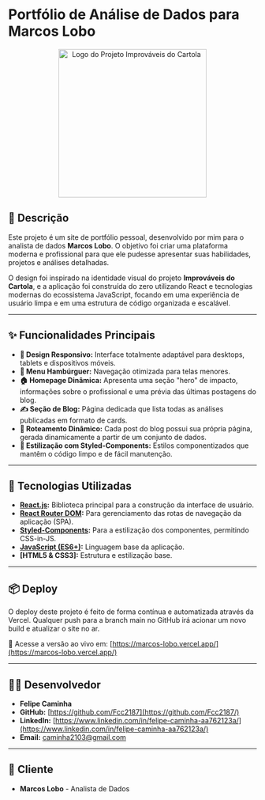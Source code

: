 # Portfólio de Análise de Dados para Marcos Lobo

<p align="center">
  <img src="https://github.com/user-attachments/assets/a0a87e5a-0f4a-4c72-8f28-0d1be856d8d4" alt="Logo do Projeto Improváveis do Cartola" width="300">
</p>

## 📝 Descrição

Este projeto é um site de portfólio pessoal, desenvolvido por mim para o analista de dados **Marcos Lobo**. O objetivo foi criar uma plataforma moderna e profissional para que ele pudesse apresentar suas habilidades, projetos e análises detalhadas.

O design foi inspirado na identidade visual do projeto **Improváveis do Cartola**, e a aplicação foi construída do zero utilizando React e tecnologias modernas do ecossistema JavaScript, focando em uma experiência de usuário limpa e em uma estrutura de código organizada e escalável.

---

## ✨ Funcionalidades Principais

-   **🎨 Design Responsivo:** Interface totalmente adaptável para desktops, tablets e dispositivos móveis.
-   **🍔 Menu Hambúrguer:** Navegação otimizada para telas menores.
-   **🏠 Homepage Dinâmica:** Apresenta uma seção "hero" de impacto, informações sobre o profissional e uma prévia das últimas postagens do blog.
-   **✍️ Seção de Blog:** Página dedicada que lista todas as análises publicadas em formato de cards.
-   **📄 Roteamento Dinâmico:** Cada post do blog possui sua própria página, gerada dinamicamente a partir de um conjunto de dados.
-   **💅 Estilização com Styled-Components:** Estilos componentizados que mantêm o código limpo e de fácil manutenção.

---

## 🚀 Tecnologias Utilizadas

-   **[React.js](https://reactjs.org/):** Biblioteca principal para a construção da interface de usuário.
-   **[React Router DOM](https://reactrouter.com/):** Para gerenciamento das rotas de navegação da aplicação (SPA).
-   **[Styled-Components](https://styled-components.com/):** Para a estilização dos componentes, permitindo CSS-in-JS.
-   **[JavaScript (ES6+)](https://www.ecma-international.org/publications-and-standards/standards/ecma-262/):** Linguagem base da aplicação.
-   **[HTML5 & CSS3]:** Estrutura e estilização base.

---

## 📦 Deploy

O deploy deste projeto é feito de forma contínua e automatizada através da Vercel. Qualquer push para a branch main no GitHub irá acionar um novo build e atualizar o site no ar.

🔗 Acesse a versão ao vivo em: [https://marcos-lobo.vercel.app/](https://marcos-lobo.vercel.app/)

---
## 👨‍💻 Desenvolvedor

-   **Felipe Caminha**
-   **GitHub:** [https://github.com/Fcc2187](https://github.com/Fcc2187/)
-   **LinkedIn:** [https://www.linkedin.com/in/felipe-caminha-aa762123a/](https://www.linkedin.com/in/felipe-caminha-aa762123a/)
-   **Email:** caminha2103@gmail.com

---

## 👤 Cliente

-   **Marcos Lobo** - Analista de Dados
